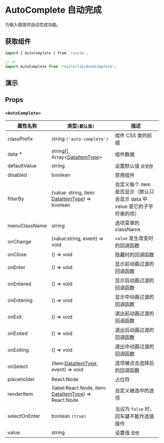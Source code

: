 # AutoComplete 自动完成

为输入框提供自动完成功能。

## 获取组件

```js
import { AutoComplete } from 'rsuite';

// or
import AutoComplete from 'rsuite/lib/AutoComplete';
```

## 演示

<!--{demo}-->

## Props

### `<AutoComplete>`

| 属性名称      | 类型`(默认值)`                                                 | 描述                                                                      |
| ------------- | -------------------------------------------------------------- | ------------------------------------------------------------------------- |
| classPrefix   | string `('auto-complete')`                                     | 组件 CSS 类的前缀                                                         |
| data \*       | string[], Array&lt;[DataItemType](#types)&gt;                  | 组件数据                                                                  |
| defaultValue  | string                                                         | 设置默认值 `非受控`                                                       |
| disabled      | boolean                                                        | 禁用组件                                                                  |
| filterBy      | (value: string, item: [DataItemType](#types)) => boolean       | 自定义每个 item 是否显示（默认只会显示 data 中 value 是它的子字符串的项） |
| menuClassName | string                                                         | 选项菜单的 className                                                      |
| onChange      | (value:string, event) => void                                  | `value` 发生改变时的回调函数                                              |
| onClose       | () => void                                                     | 隐藏时的回调函数                                                          |
| onEnter       | () => void                                                     | 显示前动画过渡的回调函数                                                  |
| onEntered     | () => void                                                     | 显示后动画过渡的回调函数                                                  |
| onEntering    | () => void                                                     | 显示中动画过渡的回调函数                                                  |
| onExit        | () => void                                                     | 退出前动画过渡的回调函数                                                  |
| onExited      | () => void                                                     | 退出后动画过渡的回调函数                                                  |
| onExiting     | () => void                                                     | 退出中动画过渡的回调函数                                                  |
| onSelect      | (item:[DataItemType](#types), event) => void                   | 选项被点击选择后的回调函数                                                |
| placeholder   | React.Node                                                     | 占位符                                                                    |
| renderItem    | (label:React.Node, item: [DataItemType](#types)) => React.Node | 自定义被选中的选项                                                        |
| selectOnEnter | boolean `(true)`                                               | 当设为 `false` 时，回车键不能作选值操作                                   |
| value         | string                                                         | 设置值 `受控`                                                             |
